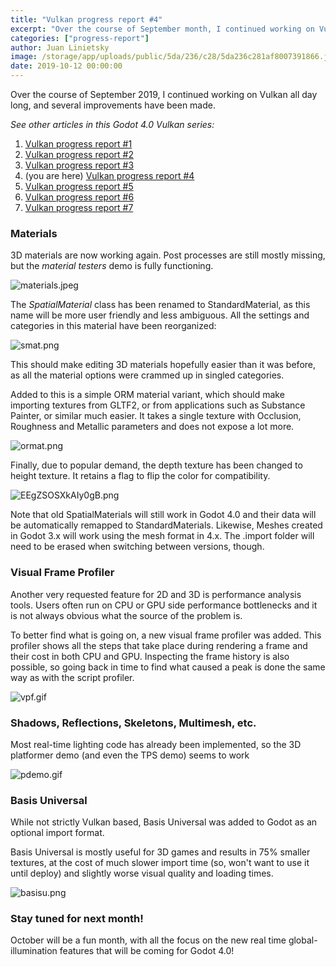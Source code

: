 ```yaml
---
title: "Vulkan progress report #4"
excerpt: "Over the course of September month, I continued working on Vulkan all day long, and several improvements have been made."
categories: ["progress-report"]
author: Juan Linietsky
image: /storage/app/uploads/public/5da/236/c28/5da236c281af8007391866.jpeg
date: 2019-10-12 00:00:00
---
```


Over the course of September 2019, I continued working on Vulkan all day long, and several improvements have been made.

*See other articles in this Godot 4.0 Vulkan series:*

1. [Vulkan progress report #1](https://godotengine.org/article/vulkan-progress-report-1)
2. [Vulkan progress report #2](https://godotengine.org/article/vulkan-progress-report-2)
3. [Vulkan progress report #3](https://godotengine.org/article/vulkan-progress-report-3)
4. (you are here) [Vulkan progress report #4](https://godotengine.org/article/vulkan-progress-report-4)
5. [Vulkan progress report #5](https://godotengine.org/article/vulkan-progress-report-5)
6. [Vulkan progress report #6](https://godotengine.org/article/vulkan-progress-report-6)
7. [Vulkan progress report #7](https://godotengine.org/article/vulkan-progress-report-7)

### Materials

3D materials are now working again. Post processes are still mostly missing, but the *material testers* demo is fully functioning.


![materials.jpeg](/storage/app/uploads/public/5da/230/dd7/5da230dd7b2fd518354212.jpeg)

The *SpatialMaterial* class has been renamed to StandardMaterial, as this name will be more user friendly and less ambiguous. All the settings and categories in this material have been reorganized:

![smat.png](/storage/app/uploads/public/5da/231/640/5da231640bc7f681580761.png)

This should make editing 3D materials hopefully easier than it was before, as all the material options were crammed up in singled categories.

Added to this is a simple ORM material variant, which should make importing textures from GLTF2, or from applications such as Substance Painter, or similar much easier. It takes a single texture with Occlusion, Roughness and Metallic parameters and does not expose a lot more.


![ormat.png](/storage/app/uploads/public/5da/231/ce0/5da231ce0c8c8323319259.png)

Finally, due to popular demand, the depth texture has been changed to height texture. It retains a flag to flip the color for compatibility.


![EEgZSOSXkAIy0gB.png](/storage/app/uploads/public/5da/232/45b/5da23245b7f9f590472517.png)

Note that old SpatialMaterials will still work in Godot 4.0 and their data will be automatically remapped to StandardMaterials. Likewise, Meshes created in Godot 3.x will work using the mesh format in 4.x. The .import folder will need to be erased when switching between versions, though.


### Visual Frame Profiler

Another very requested feature for 2D and 3D is performance analysis tools. Users often run on CPU or GPU side performance bottlenecks and it is not always obvious what the source of the problem is.

To better find what is going on, a new visual frame profiler was added. This profiler shows all the steps that take place during rendering a frame and their cost in both CPU and GPU. Inspecting the frame history is also possible, so going back in time to find what caused a peak is done the same way as with the script profiler.


![vpf.gif](/storage/app/uploads/public/5da/233/dd4/5da233dd4d90a731626797.gif)


### Shadows, Reflections, Skeletons, Multimesh, etc.

Most real-time lighting code has already been implemented, so the 3D platformer demo (and even the TPS demo) seems to work


![pdemo.gif](/storage/app/uploads/public/5da/235/88d/5da23588d659e495143462.gif)

### Basis Universal

While not strictly Vulkan based, Basis Universal was added to Godot as an optional import format.

Basis Universal is mostly useful for 3D games and results in 75% smaller textures, at the cost of much slower import time (so, won't want to use it until deploy)  and slightly worse visual quality and loading times.

![basisu.png](/storage/app/uploads/public/5da/235/edb/5da235edb5e1c385504696.png)

### Stay tuned for next month!

October will be a fun month, with all the focus on the new real time global-illumination features that will be coming for Godot 4.0!
